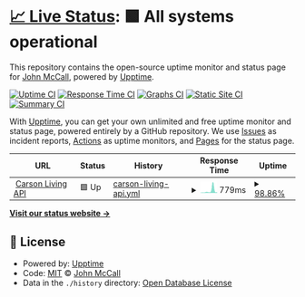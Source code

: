 # [📈 Live Status](https://lowlydba.github.io/carson-living-upptime): <!--live status--> **🟩 All systems operational**

This repository contains the open-source uptime monitor and status page for [John McCall](lowlydba.com), powered by [Upptime](https://github.com/upptime/upptime).

[![Uptime CI](https://github.com/lowlydba/carson-living-upptime/workflows/Uptime%20CI/badge.svg)](https://github.com/lowlydba/carson-living-upptime/actions?query=workflow%3A%22Uptime+CI%22)
[![Response Time CI](https://github.com/lowlydba/carson-living-upptime/workflows/Response%20Time%20CI/badge.svg)](https://github.com/lowlydba/carson-living-upptime/actions?query=workflow%3A%22Response+Time+CI%22)
[![Graphs CI](https://github.com/lowlydba/carson-living-upptime/workflows/Graphs%20CI/badge.svg)](https://github.com/lowlydba/carson-living-upptime/actions?query=workflow%3A%22Graphs+CI%22)
[![Static Site CI](https://github.com/lowlydba/carson-living-upptime/workflows/Static%20Site%20CI/badge.svg)](https://github.com/lowlydba/carson-living-upptime/actions?query=workflow%3A%22Static+Site+CI%22)
[![Summary CI](https://github.com/lowlydba/carson-living-upptime/workflows/Summary%20CI/badge.svg)](https://github.com/lowlydba/carson-living-upptime/actions?query=workflow%3A%22Summary+CI%22)

With [Upptime](https://upptime.js.org), you can get your own unlimited and free uptime monitor and status page, powered entirely by a GitHub repository. We use [Issues](https://github.com/lowlydba/carson-living-upptime/issues) as incident reports, [Actions](https://github.com/lowlydba/carson-living-upptime/actions) as uptime monitors, and [Pages](https://lowlydba.github.io/carson-living-upptime) for the status page.

<!--start: status pages-->
<!-- This summary is generated by Upptime (https://github.com/upptime/upptime) -->
<!-- Do not edit this manually, your changes will be overwritten -->
<!-- prettier-ignore -->
| URL | Status | History | Response Time | Uptime |
| --- | ------ | ------- | ------------- | ------ |
| <img alt="" src="https://static.wixstatic.com/media/71929b_42a030de97d54931afa3bca955aa0edb~mv2.jpeg/v1/fill/w_32%2Ch_32%2Clg_1%2Cusm_0.66_1.00_0.01/71929b_42a030de97d54931afa3bca955aa0edb~mv2.jpeg" height="13"> [Carson Living API](https://api.carson.live/api/v1.4.11/auth/login/) | 🟩 Up | [carson-living-api.yml](https://github.com/lowlydba/carson-living-upptime/commits/HEAD/history/carson-living-api.yml) | <details><summary><img alt="Response time graph" src="./graphs/carson-living-api/response-time-week.png" height="20"> 779ms</summary><br><a href="https://lowlydba.github.io/carson-living-upptime/history/carson-living-api"><img alt="Response time 804" src="https://img.shields.io/endpoint?url=https%3A%2F%2Fraw.githubusercontent.com%2Flowlydba%2Fcarson-living-upptime%2FHEAD%2Fapi%2Fcarson-living-api%2Fresponse-time.json"></a><br><a href="https://lowlydba.github.io/carson-living-upptime/history/carson-living-api"><img alt="24-hour response time 271" src="https://img.shields.io/endpoint?url=https%3A%2F%2Fraw.githubusercontent.com%2Flowlydba%2Fcarson-living-upptime%2FHEAD%2Fapi%2Fcarson-living-api%2Fresponse-time-day.json"></a><br><a href="https://lowlydba.github.io/carson-living-upptime/history/carson-living-api"><img alt="7-day response time 779" src="https://img.shields.io/endpoint?url=https%3A%2F%2Fraw.githubusercontent.com%2Flowlydba%2Fcarson-living-upptime%2FHEAD%2Fapi%2Fcarson-living-api%2Fresponse-time-week.json"></a><br><a href="https://lowlydba.github.io/carson-living-upptime/history/carson-living-api"><img alt="30-day response time 424" src="https://img.shields.io/endpoint?url=https%3A%2F%2Fraw.githubusercontent.com%2Flowlydba%2Fcarson-living-upptime%2FHEAD%2Fapi%2Fcarson-living-api%2Fresponse-time-month.json"></a><br><a href="https://lowlydba.github.io/carson-living-upptime/history/carson-living-api"><img alt="1-year response time 804" src="https://img.shields.io/endpoint?url=https%3A%2F%2Fraw.githubusercontent.com%2Flowlydba%2Fcarson-living-upptime%2FHEAD%2Fapi%2Fcarson-living-api%2Fresponse-time-year.json"></a></details> | <details><summary><a href="https://lowlydba.github.io/carson-living-upptime/history/carson-living-api">98.86%</a></summary><a href="https://lowlydba.github.io/carson-living-upptime/history/carson-living-api"><img alt="All-time uptime 99.77%" src="https://img.shields.io/endpoint?url=https%3A%2F%2Fraw.githubusercontent.com%2Flowlydba%2Fcarson-living-upptime%2FHEAD%2Fapi%2Fcarson-living-api%2Fuptime.json"></a><br><a href="https://lowlydba.github.io/carson-living-upptime/history/carson-living-api"><img alt="24-hour uptime 100.00%" src="https://img.shields.io/endpoint?url=https%3A%2F%2Fraw.githubusercontent.com%2Flowlydba%2Fcarson-living-upptime%2FHEAD%2Fapi%2Fcarson-living-api%2Fuptime-day.json"></a><br><a href="https://lowlydba.github.io/carson-living-upptime/history/carson-living-api"><img alt="7-day uptime 98.86%" src="https://img.shields.io/endpoint?url=https%3A%2F%2Fraw.githubusercontent.com%2Flowlydba%2Fcarson-living-upptime%2FHEAD%2Fapi%2Fcarson-living-api%2Fuptime-week.json"></a><br><a href="https://lowlydba.github.io/carson-living-upptime/history/carson-living-api"><img alt="30-day uptime 99.74%" src="https://img.shields.io/endpoint?url=https%3A%2F%2Fraw.githubusercontent.com%2Flowlydba%2Fcarson-living-upptime%2FHEAD%2Fapi%2Fcarson-living-api%2Fuptime-month.json"></a><br><a href="https://lowlydba.github.io/carson-living-upptime/history/carson-living-api"><img alt="1-year uptime 99.77%" src="https://img.shields.io/endpoint?url=https%3A%2F%2Fraw.githubusercontent.com%2Flowlydba%2Fcarson-living-upptime%2FHEAD%2Fapi%2Fcarson-living-api%2Fuptime-year.json"></a></details>

<!--end: status pages-->

[**Visit our status website →**](https://lowlydba.github.io/carson-living-upptime)

## 📄 License

- Powered by: [Upptime](https://github.com/upptime/upptime)
- Code: [MIT](./LICENSE) © [John McCall](lowlydba.com)
- Data in the `./history` directory: [Open Database License](https://opendatacommons.org/licenses/odbl/1-0/)
